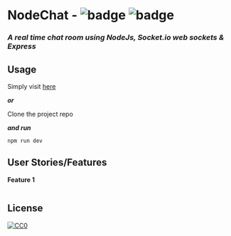 # NodeChat  -  ![badge](https://img.shields.io/badge/Made--By-Sonny-red) ![badge](https://img.shields.io/badge/Made--Using-JavaScript-brightgreen)

### ****A  real time chat room* using NodeJs, Socket.io web sockets & Express*** 

## Usage

Simply visit [here](https://sonny-maan.github.io/NodeChat/)

  ***or*** 

Clone the project repo

****and* run***

```
npm run dev
```


## User Stories/Features
**Feature 1**
```

```


## License
[![CC0](https://licensebuttons.net/p/zero/1.0/88x31.png)](https://creativecommons.org/publicdomain/zero/1.0/)
